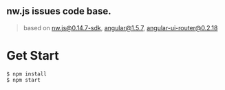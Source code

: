 nw.js issues code base.
--------------------------------------------------
> based on nw.js@0.14.7-sdk, angular@1.5.7, angular-ui-router@0.2.18

Get Start
=========

```
$ npm install
$ npm start
```

